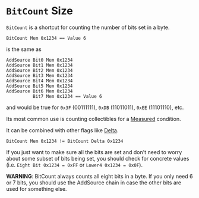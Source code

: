 # `BitCount` Size

`BitCount` is a shortcut for counting the number of bits set in a byte.

```
BitCount Mem 0x1234 == Value 6
```

is the same as

```
AddSource Bit0 Mem 0x1234
AddSource Bit1 Mem 0x1234
AddSource Bit2 Mem 0x1234
AddSource Bit3 Mem 0x1234
AddSource Bit4 Mem 0x1234
AddSource Bit5 Mem 0x1234
AddSource Bit6 Mem 0x1234
          Bit7 Mem 0x1234 == Value 6
```

and would be true for `0x3F` (00111111), `0xDB` (11011011), `0xEE` (11101110), etc.

Its most common use is counting collectibles for a [Measured](/developer-docs/flags/measured) condition.

It can be combined with other flags like [Delta](/developer-docs/delta-values).

```
BitCount Mem 0x1234 != BitCount Delta 0x1234
```

If you just want to make sure all the bits are set and don't need to worry about some subset of bits being set, you should check for concrete values (i.e. `Eight Bit 0x1234 = 0xFF` or `Lower4 0x1234 = 0x0F`).

**WARNING**: BitCount always counts all eight bits in a byte. If you only need 6 or 7 bits, you should use the AddSource chain in case the other bits are used for something else.
